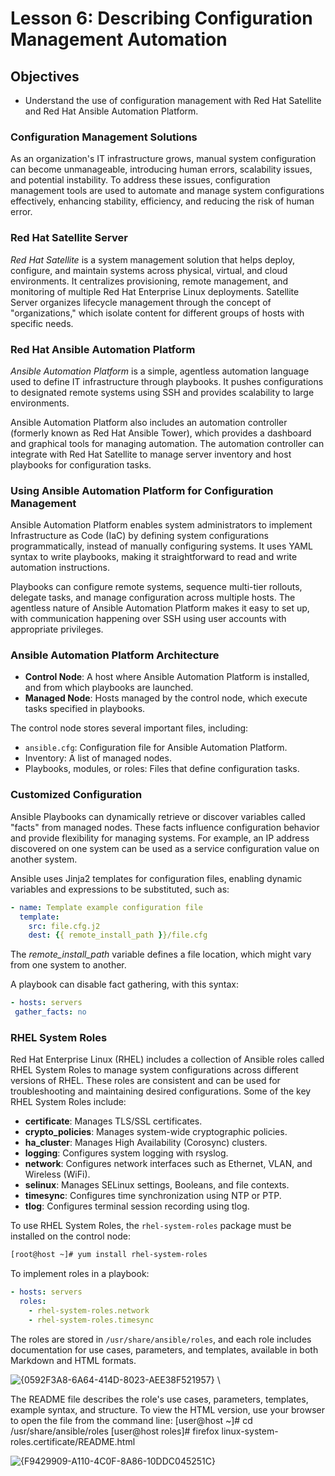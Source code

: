 
# Lesson 6: Describing Configuration Management Automation

## Objectives

- Understand the use of configuration management with Red Hat Satellite and Red Hat Ansible Automation Platform.

### Configuration Management Solutions

As an organization's IT infrastructure grows, manual system configuration can become unmanageable, introducing human errors, scalability issues, and potential instability. To address these issues, configuration management tools are used to automate and manage system configurations effectively, enhancing stability, efficiency, and reducing the risk of human error.

### Red Hat Satellite Server

*Red Hat Satellite* is a system management solution that helps deploy, configure, and maintain systems across physical, virtual, and cloud environments. It centralizes provisioning, remote management, and monitoring of multiple Red Hat Enterprise Linux deployments. Satellite Server organizes lifecycle management through the concept of "organizations," which isolate content for different groups of hosts with specific needs.

### Red Hat Ansible Automation Platform

*Ansible Automation Platform* is a simple, agentless automation language used to define IT infrastructure through playbooks. It pushes configurations to designated remote systems using SSH and provides scalability to large environments.

Ansible Automation Platform also includes an automation controller (formerly known as Red Hat Ansible Tower), which provides a dashboard and graphical tools for managing automation. The automation controller can integrate with Red Hat Satellite to manage server inventory and host playbooks for configuration tasks.

### Using Ansible Automation Platform for Configuration Management

Ansible Automation Platform enables system administrators to implement Infrastructure as Code (IaC) by defining system configurations programmatically, instead of manually configuring systems. It uses YAML syntax to write playbooks, making it straightforward to read and write automation instructions.

Playbooks can configure remote systems, sequence multi-tier rollouts, delegate tasks, and manage configuration across multiple hosts. The agentless nature of Ansible Automation Platform makes it easy to set up, with communication happening over SSH using user accounts with appropriate privileges.

### Ansible Automation Platform Architecture

- **Control Node**: A host where Ansible Automation Platform is installed, and from which playbooks are launched.
- **Managed Node**: Hosts managed by the control node, which execute tasks specified in playbooks.

The control node stores several important files, including:

- `ansible.cfg`: Configuration file for Ansible Automation Platform.
- Inventory: A list of managed nodes.
- Playbooks, modules, or roles: Files that define configuration tasks.

### Customized Configuration

Ansible Playbooks can dynamically retrieve or discover variables called "facts" from managed nodes. These facts influence configuration behavior and provide flexibility for managing systems. For example, an IP address discovered on one system can be used as a service configuration value on another system.

Ansible uses Jinja2 templates for configuration files, enabling dynamic variables and expressions to be substituted, such as:

```yaml
- name: Template example configuration file
  template:
    src: file.cfg.j2
    dest: {{ remote_install_path }}/file.cfg
```

The *remote_install_path* variable defines a file location, which might vary from one system to
another.

A playbook can disable fact gathering, with this syntax:
```yaml
- hosts: servers
 gather_facts: no
```
### RHEL System Roles

Red Hat Enterprise Linux (RHEL) includes a collection of Ansible roles called RHEL System Roles to manage system configurations across different versions of RHEL. These roles are consistent and can be used for troubleshooting and maintaining desired configurations. Some of the key RHEL System Roles include:

- **certificate**: Manages TLS/SSL certificates.
- **crypto_policies**: Manages system-wide cryptographic policies.
- **ha_cluster**: Manages High Availability (Corosync) clusters.
- **logging**: Configures system logging with rsyslog.
- **network**: Configures network interfaces such as Ethernet, VLAN, and Wireless (WiFi).
- **selinux**: Manages SELinux settings, Booleans, and file contexts.
- **timesync**: Configures time synchronization using NTP or PTP.
- **tlog**: Configures terminal session recording using tlog.

To use RHEL System Roles, the `rhel-system-roles` package must be installed on the control node:

```bash
[root@host ~]# yum install rhel-system-roles
```

To implement roles in a playbook:

```yaml
- hosts: servers
  roles:
    - rhel-system-roles.network
    - rhel-system-roles.timesync
```

The roles are stored in `/usr/share/ansible/roles`, and each role includes documentation for use cases, parameters, and templates, available in both Markdown and HTML formats.

![{0592F3A8-6A64-414D-8023-AEE38F521957}](https://github.com/user-attachments/assets/1a9078a5-a8b2-4240-a528-d085774e0a80) \

The README file describes the role's use cases, parameters, templates, example syntax, and
structure. To view the HTML version, use your browser to open the file from the command line:
[user@host ~]# cd /usr/share/ansible/roles
[user@host roles]# firefox linux-system-roles.certificate/README.html

![{F9429909-A110-4C0F-8A86-10DDC045251C}](https://github.com/user-attachments/assets/0fd58efc-73a6-4a39-bbda-08ce28039110)



